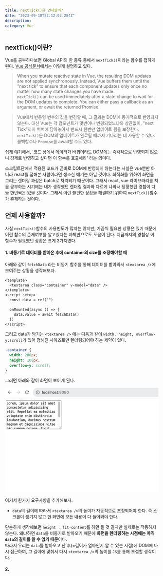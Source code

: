 ```yaml
---
title: nextTick()은 언제쓸까?
date: "2023-09-10T22:12:03.284Z"
description:
category: Vue
---
```


## nextTick()이란?

Vue를 공부하다보면 Global API의 한 종류 중에서 `nextTick()`이라는 함수를 접하게 된다.
[Vue 공식문서](https://vuejs.org/api/general.html#nexttick)에서는 이렇게 설명하고 있다.

> When you mutate reactive state in Vue, the resulting DOM updates are not applied synchronously. Instead, Vue buffers them until the "next tick" to ensure that each component updates only once no matter how many state changes you have made.  
> `nextTick()` can be used immediately after a state change to wait for the DOM updates to complete. You can either pass a callback as an argument, or await the returned Promise.

> Vue에서 반응형 변수의 값을 변경할 때, 그 결과는 DOM에 동기적으로 반영되지 않는다. 대신 Vue는 각 컴포넌트가 몇번이나 변경되었느냐와 상관없이, "next Tick"까지 버퍼에 담아놓아서 반드시 한번만 업데이트 됨을 보장한다.  
> `nextTick()`은 DOM의 업데이트가 완료될 때까지 기다리는 데 사용할 수 있다. 콜백함수나 `Promise`를 await할 수도 있다.

쉽게 얘기해서, '코드 상에서 데이터가 바뀌더라도 DOM에는 즉각적으로 반영되지 않으니 강제로 반영하고 싶다면 이 함수를 호출해라' 라는 의미다.

스크립트단에서 적용된 코드가 곧바로 DOM에 반영되지 않는다는 사실은 vue뿐만 아니라 react를 접해본 사람이라면 생소한 얘기는 아닐 것이다. 최적화를 위하여 화면을 그리는 렌더링 과정은 batch로 처리되기 때문이다. 그래서 react, vue 라이브러리를 처음 공부하는 시기에는 내가 생각했던 렌더링 결과와 다르게 나와서 당황했던 경험이 다들 한번씩은 있을 것이다. 그래서 이런 불편한 상황을 해결하기 위하여 `nextTick()`함수가 존재하는 것이다.

## 언제 사용할까?

사실 `nextTick()`함수의 사용빈도가 많지는 않지만, 가끔씩 필요한 상황은 있기 때문에 이런 함수의 존재여부를 알고있다는 자체만으로도 도움이 된다. 지금까지의 경험상 이 함수가 필요했던 상황은 크게 2가지였다.

#### 1. 비동기로 데이터를 받아온 후에 container의 size를 조정해야할 때

아래와 같이 `fetchData` 라는 비동기 함수를 통해 데이터를 받아와서 `<textarea />`에 보여주는 상황을 생각해보자.

```tsx
<template>
  <textarea class="container" v-model="data" />
</template>
<script setup>
  const data = ref("")

  onMounted(async () => {
    data.value = await fetchData()
  })
</script>
```

그리고 data가 담기는 `<textarea />` 에는 다음과 같이 `width, height, overflow-y:scroll`가 있어 정해진 사이즈로만 렌더링되어야 하는 제약이 있다.

```css
.container {
  width: 200px;
  height: 100px;
  overflow-y: scroll;
}
```

그러면 아래와 같이 화면이 보이게 된다.

![](before.png)

여기서 한가지 요구사항을 추가해보자.

- `data`의 길이에 따라서 `<textarea />`의 높이가 자동적으로 조정되어야 한다. 즉 스크롤이 생기지 않고 한 화면에 모든 내용이 다 들어와야 한다.

단순하게 생각해보면 `height : fit-content`를 하면 될 것 같지만 실제로는 작동하지 않는다. 왜냐하면 `data`를 비동기로 받아오기 때문에 **화면을 렌더링하는 시점에는 아직 `data`의 길이를 알 수 없기 때문**이다.  
따라서 우리는 `data`를 받아오고 난 후(=길이가 얼마인지 알 수 있는 시점)에 DOM에 다시 접근하여, 그 길이에 맞춰서 다시 `<textarea />`의 높이를 `JS`를 통해 조절할 생각이다.

#### 2.
